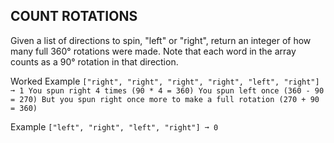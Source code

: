 ## COUNT ROTATIONS

Given a list of directions to spin, "left" or "right", return an integer of how many full 360° rotations were made. Note that each word in the array counts as a 90° rotation in that direction.

Worked Example
`
["right", "right", "right", "right", "left", "right"] ➞ 1
You spun right 4 times (90 * 4 = 360)
You spun left once (360 - 90 = 270)
But you spun right once more to make a full rotation (270 + 90 = 360)
`

Example
`["left", "right", "left", "right"] ➞ 0`